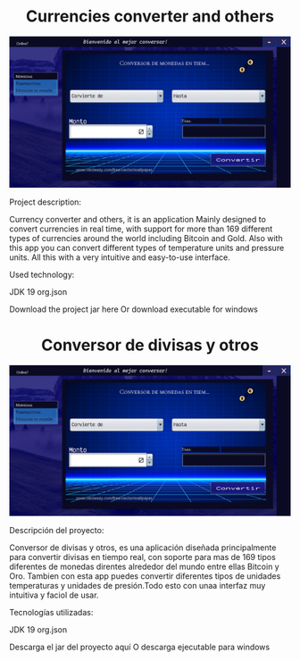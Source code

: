 <h1 align="center"> Currencies converter and others </h1>

<p align="center" >
     <img width="600" heigth="300" src="src/images/Converter.PNG">
</p>

Project description:

Currency converter and others, it is an application
Mainly designed to convert currencies in real time, with support for more than 169 different types of currencies around the world including Bitcoin and Gold.
Also with this app you can convert different types of temperature units and pressure units. All this with a very intuitive and easy-to-use interface.

Used technology:

JDK 19
org.json

<a src="https://terabox.com/s/1lcYBiwFXd1pnuW_JkMuGlQ" >Download the project jar here</a>
<a src="https://terabox.com/s/1Zbm4x1SKtnVX1xZP7_rkSQ" >Or download executable for windows</a>



<h1 align="center"> Conversor de divisas y otros </h1>

<p align="center" >
     <img width="600" heigth="300" src="src/images/Converter.PNG">
</p>

Descripción del proyecto:

Conversor de divisas y otros, es una aplicación 
diseñada principalmente para convertir divisas en tiempo real, con soporte para mas de 169 tipos diferentes de monedas direntes alrededor del mundo entre ellas Bitcoin y Oro.
Tambien con esta app puedes convertir diferentes tipos de  unidades temperaturas y unidades de presión.Todo esto con unaa interfaz muy intuitiva y faciol de usar.

 Tecnologías utilizadas:

JDK 19
org.json

<a src="https://terabox.com/s/1lcYBiwFXd1pnuW_JkMuGlQ" >Descarga el jar del proyecto aquí</a>
<a src="https://terabox.com/s/1Zbm4x1SKtnVX1xZP7_rkSQ" >O descarga ejecutable para windows</a>